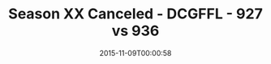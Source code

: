 ---
title: Season XX Canceled - DCGFFL - 927 vs 936
teams_score:
- team: 927
  score:
- team: 936
  score:
mvp: ''
game-ball: ''
season: 11
week:
date: '2015-11-09T00:00:58'
pageid: season-11-playoffs-november-8-2015-927-vs-936
---